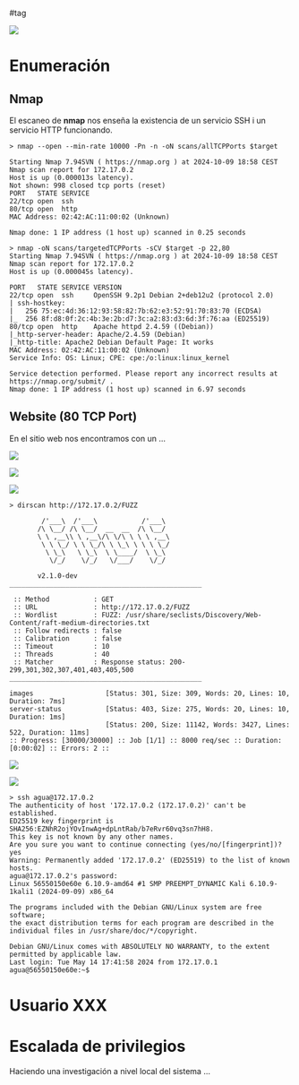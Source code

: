#tag

![](../../../Images/Pasted%20image%2020241009185200.png)
# Enumeración

## Nmap

El escaneo de **nmap** nos enseña la existencia de un servicio SSH i un servicio HTTP funcionando.

```
> nmap --open --min-rate 10000 -Pn -n -oN scans/allTCPPorts $target

Starting Nmap 7.94SVN ( https://nmap.org ) at 2024-10-09 18:58 CEST
Nmap scan report for 172.17.0.2
Host is up (0.000013s latency).
Not shown: 998 closed tcp ports (reset)
PORT   STATE SERVICE
22/tcp open  ssh
80/tcp open  http
MAC Address: 02:42:AC:11:00:02 (Unknown)

Nmap done: 1 IP address (1 host up) scanned in 0.25 seconds
```

```
> nmap -oN scans/targetedTCPPorts -sCV $target -p 22,80                       
Starting Nmap 7.94SVN ( https://nmap.org ) at 2024-10-09 18:58 CEST
Nmap scan report for 172.17.0.2
Host is up (0.000045s latency).

PORT   STATE SERVICE VERSION
22/tcp open  ssh     OpenSSH 9.2p1 Debian 2+deb12u2 (protocol 2.0)
| ssh-hostkey:
|   256 75:ec:4d:36:12:93:58:82:7b:62:e3:52:91:70:83:70 (ECDSA)
|_  256 8f:d8:0f:2c:4b:3e:2b:d7:3c:a2:83:d3:6d:3f:76:aa (ED25519)
80/tcp open  http    Apache httpd 2.4.59 ((Debian))
|_http-server-header: Apache/2.4.59 (Debian)
|_http-title: Apache2 Debian Default Page: It works
MAC Address: 02:42:AC:11:00:02 (Unknown)
Service Info: OS: Linux; CPE: cpe:/o:linux:linux_kernel

Service detection performed. Please report any incorrect results at https://nmap.org/submit/ .
Nmap done: 1 IP address (1 host up) scanned in 6.97 seconds
```

## Website (80 TCP Port)

En el sitio web nos encontramos con un ...

![](../../../Images/Pasted%20image%2020241009190626.png)


![](../../../Images/Pasted%20image%2020241009190751.png)


![](../../../Images/Pasted%20image%2020241009190831.png)


```
> dirscan http://172.17.0.2/FUZZ

        /'___\  /'___\           /'___\
       /\ \__/ /\ \__/  __  __  /\ \__/
       \ \ ,__\\ \ ,__\/\ \/\ \ \ \ ,__\
        \ \ \_/ \ \ \_/\ \ \_\ \ \ \ \_/
         \ \_\   \ \_\  \ \____/  \ \_\
          \/_/    \/_/   \/___/    \/_/

       v2.1.0-dev
________________________________________________

 :: Method           : GET
 :: URL              : http://172.17.0.2/FUZZ
 :: Wordlist         : FUZZ: /usr/share/seclists/Discovery/Web-Content/raft-medium-directories.txt
 :: Follow redirects : false
 :: Calibration      : false
 :: Timeout          : 10
 :: Threads          : 40
 :: Matcher          : Response status: 200-299,301,302,307,401,403,405,500
________________________________________________

images                  [Status: 301, Size: 309, Words: 20, Lines: 10, Duration: 7ms]
server-status           [Status: 403, Size: 275, Words: 20, Lines: 10, Duration: 1ms]
                        [Status: 200, Size: 11142, Words: 3427, Lines: 522, Duration: 11ms]
:: Progress: [30000/30000] :: Job [1/1] :: 8000 req/sec :: Duration: [0:00:02] :: Errors: 2 ::
```


![](../../../Images/Pasted%20image%2020241009185959.png)


![](../../../Images/Pasted%20image%2020241009190018.png)



```
> ssh agua@172.17.0.2
The authenticity of host '172.17.0.2 (172.17.0.2)' can't be established.
ED25519 key fingerprint is SHA256:EZNhR2ojYOvInwAg+dpLntRab/b7eRvr60vq3sn7hH8.
This key is not known by any other names.
Are you sure you want to continue connecting (yes/no/[fingerprint])? yes
Warning: Permanently added '172.17.0.2' (ED25519) to the list of known hosts.
agua@172.17.0.2's password:
Linux 56550150e60e 6.10.9-amd64 #1 SMP PREEMPT_DYNAMIC Kali 6.10.9-1kali1 (2024-09-09) x86_64

The programs included with the Debian GNU/Linux system are free software;
the exact distribution terms for each program are described in the
individual files in /usr/share/doc/*/copyright.

Debian GNU/Linux comes with ABSOLUTELY NO WARRANTY, to the extent
permitted by applicable law.
Last login: Tue May 14 17:41:58 2024 from 172.17.0.1
agua@56550150e60e:~$
```




# Usuario XXX


# Escalada de privilegios

Haciendo una investigación a nivel local del sistema ...